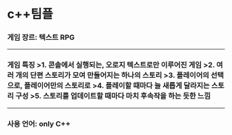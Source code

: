 # c++팀플
<h3>게임 장르: 텍스트 RPG
<hr>
<h3>게임 특징
>1. 콘솔에서 실행되는, 오로지 텍스트로만 이루어진 게임
>2. 여러 개의 단편 스토리가 모여 만들어지는 하나의 스토리
>3. 플레이어의 선택으로, 플레이어만의 스토리로
>4. 플레이할 때마다 늘 새롭게 달라지는 스토리 구성
>5. 스토리를 업데이트할 때마다 마치 후속작을 하는 듯한 느낌
<hr>
<h3>사용 언어: only C++
